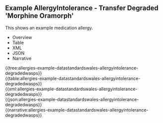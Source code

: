 <div class="warning"><span class="ClinicalWarn"></span></div>

## Example AllergyIntolerance - Transfer Degraded 'Morphine Oramorph'
This shows an example medication allergy.

<div class="tab-wrap">
  <ul class="tab-head">
    <li class="tablink" onclick="openCity(this,'tabtree')" data-target="tabtree">
      Overview
    </li>
    <li class="tablink" onclick="openCity(this,'tabtable')" data-target="tabtable">
      Table
    </li>
    <li class="tablink tab-active" onclick="openCity(this,'tabxml')" data-target="tabxml">
      XML
    </li>    
    <li class="tablink" onclick="openCity(this,'tabjson')" data-target="tabjson">
      JSON
    </li>    
    <li class="tablink" onclick="openCity(this,'tabnarrative')" data-target="tabnarrative">
      Narrative
    </li>
  </ul>
  <div class="tab-main">
    <div id="tabtree" class="tabcontent">
      {{tree:allergies-example-datastandardswales-allergyintolerance-degradedwasps}}
    </div>
    <div id="tabtable" class="tabcontent">
      {{table:allergies-example-datastandardswales-allergyintolerance-degradedwasps}}
    </div>       
    <div id="tabxml" class="tabcontent active">      
      {{xml:allergies-example-datastandardswales-allergyintolerance-degradedwasps}}
    </div>
    <div id="tabjson" class="tabcontent">
      {{json:allergies-example-datastandardswales-allergyintolerance-degradedwasps}}
    </div>       
    <div id="tabnarrative" class="tabcontent">
      {{narrative:allergies-example-datastandardswales-allergyintolerance-degradedwasps}}
    </div>  
  </div>
</div>
